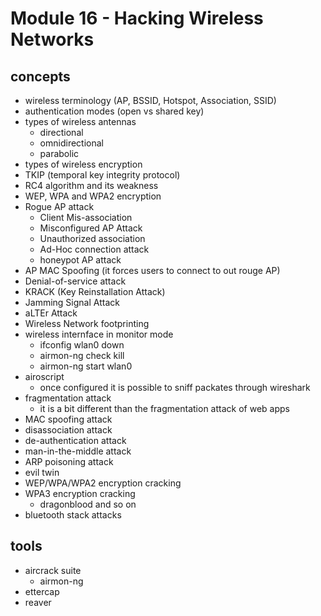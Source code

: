 # Module 16 - Hacking Wireless Networks

## concepts
- wireless terminology (AP, BSSID, Hotspot, Association, SSID)
- authentication modes (open vs shared key)
- types of wireless antennas
    - directional
    - omnidirectional
    - parabolic
- types of wireless encryption
- TKIP (temporal key integrity protocol)
- RC4 algorithm and its weakness
- WEP, WPA and WPA2 encryption
- Rogue AP attack
    - Client Mis-association
    - Misconfigured AP Attack
    - Unauthorized association
    - Ad-Hoc connection attack
    - honeypot AP attack
- AP MAC Spoofing (it forces users to connect to out rouge AP)
- Denial-of-service attack
- KRACK (Key Reinstallation Attack)
- Jamming Signal Attack
- aLTEr Attack
- Wireless Network footprinting
- wireless internface in monitor mode
    - ifconfig wlan0 down
    - airmon-ng check kill
    - airmon-ng start wlan0
- airoscript
    - once configured it is possible to sniff packates through wireshark
- fragmentation attack
    - it is a bit different than the fragmentation attack of web apps
- MAC spoofing attack
- disassociation attack
- de-authentication attack
- man-in-the-middle attack
- ARP poisoning attack
- evil twin
- WEP/WPA/WPA2 encryption cracking
- WPA3 encryption cracking
    - dragonblood and so on
- bluetooth stack attacks

## tools
- aircrack suite
    - airmon-ng
- ettercap
- reaver